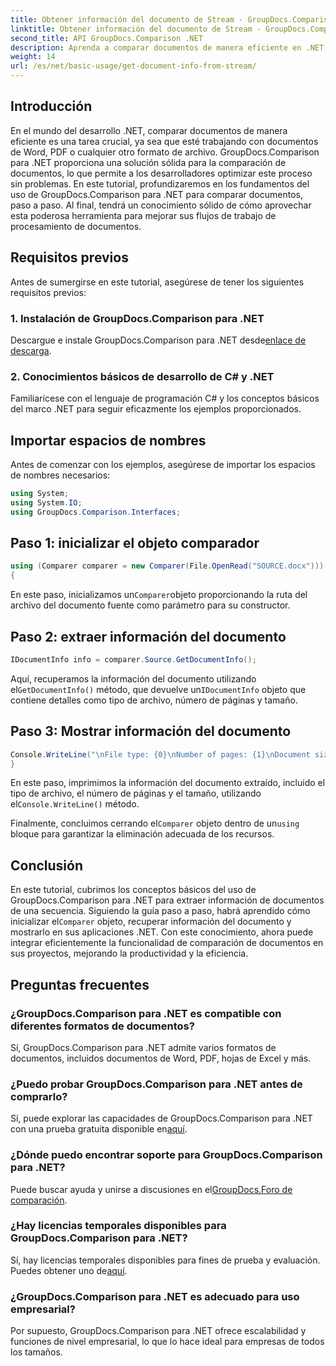 ```yaml
---
title: Obtener información del documento de Stream - GroupDocs.Comparison para .NET
linktitle: Obtener información del documento de Stream - GroupDocs.Comparison para .NET
second_title: API GroupDocs.Comparison .NET
description: Aprenda a comparar documentos de manera eficiente en .NET usando GroupDocs.Comparison, mejorando sus flujos de trabajo de procesamiento de documentos sin problemas.
weight: 14
url: /es/net/basic-usage/get-document-info-from-stream/
---
```

## Introducción
En el mundo del desarrollo .NET, comparar documentos de manera eficiente es una tarea crucial, ya sea que esté trabajando con documentos de Word, PDF o cualquier otro formato de archivo. GroupDocs.Comparison para .NET proporciona una solución sólida para la comparación de documentos, lo que permite a los desarrolladores optimizar este proceso sin problemas. En este tutorial, profundizaremos en los fundamentos del uso de GroupDocs.Comparison para .NET para comparar documentos, paso a paso. Al final, tendrá un conocimiento sólido de cómo aprovechar esta poderosa herramienta para mejorar sus flujos de trabajo de procesamiento de documentos.
## Requisitos previos
Antes de sumergirse en este tutorial, asegúrese de tener los siguientes requisitos previos:
### 1. Instalación de GroupDocs.Comparison para .NET
 Descargue e instale GroupDocs.Comparison para .NET desde[enlace de descarga](https://releases.groupdocs.com/comparison/net/).
### 2. Conocimientos básicos de desarrollo de C# y .NET
Familiarícese con el lenguaje de programación C# y los conceptos básicos del marco .NET para seguir eficazmente los ejemplos proporcionados.

## Importar espacios de nombres
Antes de comenzar con los ejemplos, asegúrese de importar los espacios de nombres necesarios:
```csharp
using System;
using System.IO;
using GroupDocs.Comparison.Interfaces;
```

## Paso 1: inicializar el objeto comparador
```csharp
using (Comparer comparer = new Comparer(File.OpenRead("SOURCE.docx")))
{
```
 En este paso, inicializamos un`Comparer`objeto proporcionando la ruta del archivo del documento fuente como parámetro para su constructor.
## Paso 2: extraer información del documento
```csharp
IDocumentInfo info = comparer.Source.GetDocumentInfo();
```
 Aquí, recuperamos la información del documento utilizando el`GetDocumentInfo()` método, que devuelve un`IDocumentInfo` objeto que contiene detalles como tipo de archivo, número de páginas y tamaño.
## Paso 3: Mostrar información del documento
```csharp
Console.WriteLine("\nFile type: {0}\nNumber of pages: {1}\nDocument size: {2} bytes", info.FileType, info.PageCount, info.Size);
}
```
 En este paso, imprimimos la información del documento extraído, incluido el tipo de archivo, el número de páginas y el tamaño, utilizando el`Console.WriteLine()` método.

 Finalmente, concluimos cerrando el`Comparer` objeto dentro de un`using` bloque para garantizar la eliminación adecuada de los recursos.

## Conclusión
 En este tutorial, cubrimos los conceptos básicos del uso de GroupDocs.Comparison para .NET para extraer información de documentos de una secuencia. Siguiendo la guía paso a paso, habrá aprendido cómo inicializar el`Comparer` objeto, recuperar información del documento y mostrarlo en sus aplicaciones .NET. Con este conocimiento, ahora puede integrar eficientemente la funcionalidad de comparación de documentos en sus proyectos, mejorando la productividad y la eficiencia.
## Preguntas frecuentes
### ¿GroupDocs.Comparison para .NET es compatible con diferentes formatos de documentos?
Sí, GroupDocs.Comparison para .NET admite varios formatos de documentos, incluidos documentos de Word, PDF, hojas de Excel y más.
### ¿Puedo probar GroupDocs.Comparison para .NET antes de comprarlo?
 Sí, puede explorar las capacidades de GroupDocs.Comparison para .NET con una prueba gratuita disponible en[aquí](https://releases.groupdocs.com/).
### ¿Dónde puedo encontrar soporte para GroupDocs.Comparison para .NET?
 Puede buscar ayuda y unirse a discusiones en el[GroupDocs.Foro de comparación](https://forum.groupdocs.com/c/comparison/12).
### ¿Hay licencias temporales disponibles para GroupDocs.Comparison para .NET?
 Sí, hay licencias temporales disponibles para fines de prueba y evaluación. Puedes obtener uno de[aquí](https://purchase.groupdocs.com/temporary-license/).
### ¿GroupDocs.Comparison para .NET es adecuado para uso empresarial?
Por supuesto, GroupDocs.Comparison para .NET ofrece escalabilidad y funciones de nivel empresarial, lo que lo hace ideal para empresas de todos los tamaños.